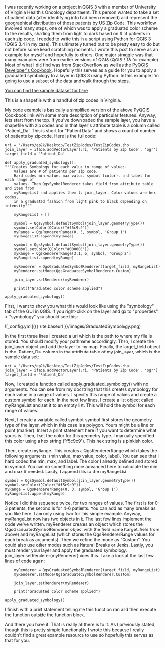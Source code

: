 I was recently working on a project in QGIS 3 with a member of University of Virginia Health's Oncology
department. This person wanted to take a set of patient data (after identifying info had
been removed) and represent the geographical distribution of those patients by US Zip Code. This workflow involved many steps, one of which was to apply a graduated color scheme to the results, shading them from light to dark based on # of patients in each zip code. I needed to write this in a script using Python for QGIS 3 (QGIS 3.4 in my case). This ultimately turned out to be pretty easy to do but not before some head scratching moments. I wrote this post to serve as an example for myself and hopefully to others. One major struggle was that many examples were from earlier versions of QGIS (QGIS 2.18 for example). Most of what I did find was from StackOverflow as well as the [PyQGIS Developer's Cookbook](https://docs.qgis.org/testing/en/docs/pyqgis_developer_cookbook/vector.html). Hopefully this serves as a guide for you to apply a graduated symbology to a layer in QGIS 3 using Python. In this example I'm going to use a subset of the data and walk through the steps. 

[You can find the sample dataset for here](https://github.com/epurpur/PyQGIS-Scripts/blob/master/TestZipCodes.zip)

This is a shapefile with a handful of zip codes in Virginia.

My code example is basically a simplified version of the above PyQGIS Cookbook link with some more 
description of particular features. Anyway, lets start from the top. If you've downloaded
the sample layer, you have a shapefile with zip codes and in that layer's attribute table
is a column called 'Patient_Da'. This is short for "Patient Data" and shows a count
of number of patients by zip code. Here is the full code:


    uri = '/Users/ep9k/Desktop/TestZipCodes/TestZipCodes.shp'
    join_layer = iface.addVectorLayer(uri, 'Patients by Zip Code', 'ogr')
    target_field = 'Patient_Da'

    ﻿def apply_graduated_symbology():
    """Creates Symbology for each value in range of values. 
        Values are # of patients per zip code.
        Hard codes min value, max value, symbol (color), and label for each range of 
        values. Then QgsSymbolRenderer takes field from attribute table and item from 
        myRangeList and applies them to join_layer. Color values are hex codes, 
        in a graduated fashion from light pink to black depending on intensity"""
        
        myRangeList = []

        symbol = QgsSymbol.defaultSymbol(join_layer.geometryType())     
        symbol.setColor(QColor("#f5c9c9"))                              
        myRange = QgsRendererRange(0, 3, symbol, 'Group 1')                   
        myRangeList.append(myRange)                                     

        symbol = QgsSymbol.defaultSymbol(join_layer.geometryType())
        symbol.setColor(QColor("#000000"))
        myRange = QgsRendererRange(3.1, 6, symbol, 'Group 2')
        myRangeList.append(myRange)

        myRenderer = QgsGraduatedSymbolRenderer(target_field, myRangeList)  
        myRenderer.setMode(QgsGraduatedSymbolRenderer.Custom)               

        join_layer.setRenderer(myRenderer)                                  
    
        print(f"Graduated color scheme applied")

    apply_graduated_symbology()

First, I want to show you what this would look like using the "symbology" tab of the GUI
in QGIS. If you right-click on the layer and go to "properties" > "symbology" you should see this:



![_config.yml]({{ site.baseurl }}/images/GraduatedSymbology.png)

In the first three lines I created a uri which is the path to where my file is stored.
You should modify your pathname accordingly. Then, I create the join_layer object and 
add the layer to my map. Finally, the target_field object is the 'Patient_Da' column in
the attribute table of my join_layer, which is the sample data set:


    uri = '/Users/ep9k/Desktop/TestZipCodes/TestZipCodes.shp'
    join_layer = iface.addVectorLayer(uri, 'Patients by Zip Code', 'ogr')
    target_field = 'Patient_Da'


Now, I created a function called apply_graduated_symbology() with no arguments. You can 
see from my docstring that this creates symbology for each value in a range of values. I
specify this range of values and create a custom symbol for each. 
In the next few lines, I create a list object called myRangeList and set it to an empty
list. This will hold the symbol for each range of values. 

Next, I create a variable called symbol. symbol first stores the geometry type of the
layer, which in this case is a polygon. Yours might be a line or point (marker). Insert
a print statement here if you want to determine what yours is. Then, I set the color
for this geometry type. I manually specified this color using a hex string ("f5c9c9"). 
This hex string is a pinkish color.

Then, create myRange. This creates a QgsRendererRange which takes the following arguments:
(min value, max value, color, label). You can see that I hard coded the min, max, and
label. The color I already defined and stored in symbol. You can do something more
advanced here to calculate the min and max if needed. Lastly, I append this to the
myRangeList

 
    symbol = QgsSymbol.defaultSymbol(join_layer.geometryType())     
    symbol.setColor(QColor("#f5c9c9"))                              
    myRange = QgsRendererRange(0, 3, symbol, 'Group 1')                   
    myRangeList.append(myRange)


Notice I did this sequence twice, for two ranges of values. The first is for 0-3 patients,
the second is for 4-6 patients. You can add as many breaks as you like here. I am only 
using two for this simple example. Anyway, myRangeList now has two objects in it. The last
few lines implement the code we've written. myRenderer creates an object which stores the 
QgsGraduatedSymbolRenderer object with the field name (target_field from above) and 
myRangeList (which stores the QgsRendererRange values for each break as arguments). Then
we define the mode as "Custom". You could also use other modes such as Natural Breaks or
Jenks.
Lastly, you must render your layer and apply the graduated symbology. 
join_layer.setRenderer(myRenderer) does this. Take a look at the last few lines of code
again:


        myRenderer = QgsGraduatedSymbolRenderer(target_field, myRangeList)  
        myRenderer.setMode(QgsGraduatedSymbolRenderer.Custom)               

        join_layer.setRenderer(myRenderer)                                  
    
        print("Graduated color scheme applied")
    
    apply_graduated_symbology()
    
    
I finish with a print statement telling me this function ran and then execute the function
outside the function block.

And there you have it. That is really all there is to it. As I previously stated, though this is pretty simple functionality I wrote this because I really couldn't find a great example resource to use so hopefully this serves as that for you.

